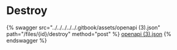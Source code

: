 # Destroy

{% swagger src="../../../../../.gitbook/assets/openapi (3).json" path="/files/{id}/destroy" method="post" %}
[openapi (3).json](<../../../../../.gitbook/assets/openapi (3).json>)
{% endswagger %}
